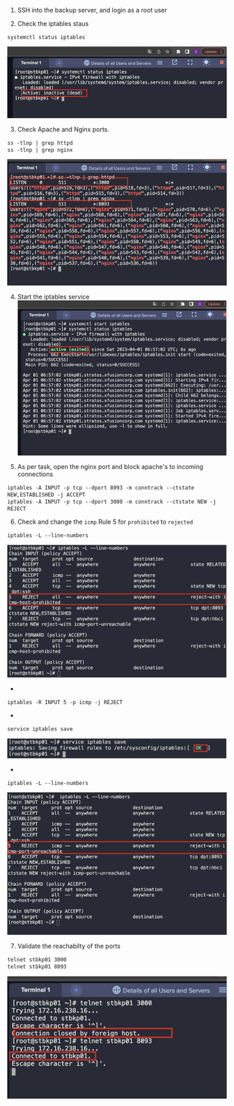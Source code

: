 1. SSH into the backup server, and login as a root user

2. Check the iptables staus
```
systemctl status iptables
```
![](./img/1.png)

3. Check Apache and Nginx ports.
```
ss -tlnp | grep httpd
ss -tlnp | grep nginx
```
![](./img/2.png)

4. Start the iptables service
![](./img/3.png)

5. As per task, open the nginx port and block apache's to incoming connections
```
iptables -A INPUT -p tcp --dport 8093 -m conntrack --ctstate NEW,ESTABLISHED -j ACCEPT
iptables -A INPUT -p tcp --dport 3000 -m conntrack --ctstate NEW -j REJECT
```

6. Check and change the `icmp` Rule 5 for `prohibited` to `rejected`
```
iptables -L --line-numbers
```
![](./img/4.png)

* 
```
iptables -R INPUT 5 -p icmp -j REJECT
```

* 
```
service iptables save
```

![](./img/5.png)

* 
```
iptables -L --line-numbers
```
![](./img/6.png)

7. Validate the reachabilty of the ports
```
telnet stbkp01 3000
telnet stbkp01 8093
```
![](./img/7.png)
